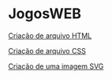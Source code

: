 # JogosWEB
[Criação de arquivo HTML](https://riqsodre.github.io/JogosWEB/AC2/index.html)

[Criação de arquivo CSS](https://riqsodre.github.io/JogosWEB/AC2/style.css)

[Criação de uma imagem SVG](https://riqsodre.github.io/JogosWEB/AC2/bandeira.html)
